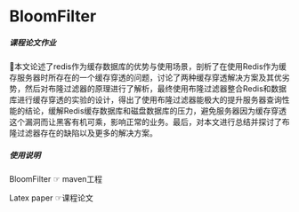 # BloomFilter
##### 课程论文作业

🔖本文论述了redis作为缓存数据库的优势与使用场景，剖析了在使用Redis作为缓存服务器时所存在的一个缓存穿透的问题，讨论了两种缓存穿透解决方案及其优劣势，然后对布隆过滤器的原理进行了解析，最终使用布隆过滤器整合Redis和数据库进行缓存穿透的实验的设计，得出了使用布隆过滤器能极大的提升服务器查询性能的结论，缓解Redis缓存数据库和磁盘数据库的压力，避免服务器因为缓存穿透这个漏洞而让黑客有机可乘，影响正常的业务。最后，对本文进行总结并探讨了布隆过滤器存在的缺陷以及更多的解决方案。

##### 使用说明

BloomFilter ☞ maven工程

Latex paper ☞课程论文